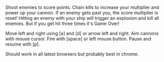 Shoot enemies to score points. Chain kills to increase your multiplier and power up your cannon. If an enemy gets past you, the score multiplier is reset! Hitting an enemy with your ship will trigger an explosion and kill all enemies. But if you get hit three times it's Game Over!

Move left and right using [a] and [d] or arrow left and right.
Aim cannons with mouse cursor.
Fire with [space] or left mouse button.
Pause and resume with [p].

Should work in all latest browsers but probably best in chrome.
